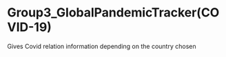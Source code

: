 # Group3_GlobalPandemicTracker(COVID-19)
 Gives Covid relation information depending on the country chosen
